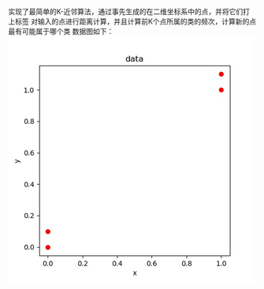 实现了最简单的K-近邻算法，通过事先生成的在二维坐标系中的点，并将它们打上标签
对输入的点进行距离计算，并且计算前K个点所属的类的频次，计算新的点最有可能属于哪个类
数据图如下：
![datapic](data.jpg)